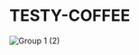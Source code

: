 # TESTY-COFFEE
![Group 1 (2)](https://user-images.githubusercontent.com/104260062/215255098-3c25b2a6-f9c5-4c41-a5d5-567a84d2fb4b.jpg)
